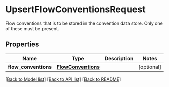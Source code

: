 # UpsertFlowConventionsRequest

Flow conventions that is to be stored in the convention data store.  Only one of these must be present.

## Properties
Name | Type | Description | Notes
------------ | ------------- | ------------- | -------------
**flow_conventions** | [**FlowConventions**](FlowConventions.md) |  | [optional] 

[[Back to Model list]](../README.md#documentation-for-models) [[Back to API list]](../README.md#documentation-for-api-endpoints) [[Back to README]](../README.md)


